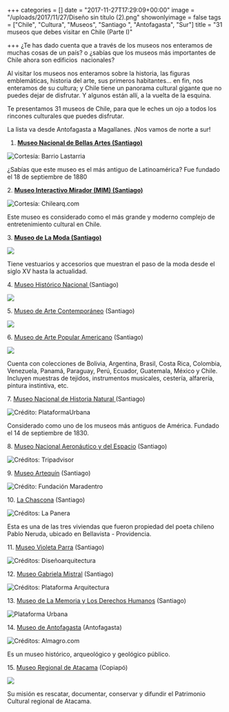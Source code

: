 +++
categories = []
date = "2017-11-27T17:29:09+00:00"
image = "/uploads/2017/11/27/Diseño sin título (2).png"
showonlyimage = false
tags = ["Chile", "Cultura", "Museos", "Santiago ", "Antofagasta", "Sur"]
title = "31 museos que debes visitar en Chile (Parte I)"

+++
¿Te has dado cuenta que a través de los museos nos enteramos de muchas cosas de un país? o ¿sabías que los museos más importantes de Chile ahora son edificios  nacionales?

Al visitar los museos nos enteramos sobre la historia, las figuras emblemáticas, historia del arte, sus primeros habitantes... en fin, nos enteramos de su cultura; y Chile tiene un panorama cultural gigante que no puedes dejar de disfrutar. Y algunos están allí, a la vuelta de la esquina.

Te presentamos 31 museos de Chile, para que le eches un ojo a todos los rincones culturales que puedes disfrutar.

La lista va desde Antofagasta a Magallanes. ¡Nos vamos de norte a sur!

1. [**Museo Nacional de Bellas Artes (Santiago)**](https://www.google.cl/url?sa=t&rct=j&q=&esrc=s&source=web&cd=8&cad=rja&uact=8&ved=0ahUKEwig78jEzd_XAhVHIpAKHQ1kATQQFgg6MAc&url=https%3A%2F%2Fes.wikipedia.org%2Fwiki%2FMuseo_Nacional_de_Bellas_Artes_(Chile)&usg=AOvVaw0xjDZWtPH6kjS14nivZVHk)

![](/uploads/2017/11/27/museo_nacional_bellas_artes_mnba_barrio_lastarria_foto_1.jpg "Cortesía: Barrio Lastarria")

¿Sabías que este museo es el más antiguo de Latinoamérica? Fue fundado el 18 de septiembre de 1880

2\. [**Museo Interactivo Mirador (MIM) (Santiago)**](https://es.wikipedia.org/wiki/Museo_Interactivo_Mirador)

![Cortesía: Chilearq.com](/uploads/2017/11/27/2007-12-01624_144.jpg "Cortesía: Chilearq.com")

Este museo es considerado como el más grande y moderno complejo de entretenimiento cultural en Chile.

3\. [**Museo de La Moda (Santiago)**](https://es.wikipedia.org/wiki/Museo_de_la_Moda_(Santiago_de_Chile))

![](/uploads/2017/11/27/museo-de-la-moda-2.jpg)

Tiene vestuarios y accesorios que muestran el paso de la moda desde el siglo XV hasta la actualidad.

4\. [Museo Histórico Nacional ](https://es.wikipedia.org/wiki/Museo_Hist%C3%B3rico_Nacional_(Chile))(Santiago)

![](/uploads/2017/11/27/articles-10970_imagen_02.jpg)

5\. [Museo de Arte Contemporáneo](https://es.wikipedia.org/wiki/Museo_de_Arte_Contempor%C3%A1neo_de_Santiago) (Santiago)

![](/uploads/2017/11/27/mac_museo_arte_contemporaneo_barrio_lastarria_foto_1.jpg)

6\. [Museo de Arte Popular Americano](https://es.wikipedia.org/wiki/Museo_de_Arte_Popular_Americano) (Santiago)

![](/uploads/2017/11/27/15.jpg)

Cuenta con colecciones de Bolivia, Argentina, Brasil, Costa Rica, Colombia, Venezuela, Panamá, Paraguay, Perú, Ecuador, Guatemala, México y Chile. Incluyen muestras de tejidos, instrumentos musicales, cestería, alfarería, pintura instintiva, etc.

7\. [Museo Nacional de Historia Natural ](https://es.wikipedia.org/wiki/Museo_Nacional_de_Historia_Natural_de_Chile)(Santiago)

![Crédito: PlataformaUrbana](/uploads/2017/11/27/1305218096_copia_de_museonac2-528x310.jpg)

Considerado como uno de los museos más antiguos de América. Fundado el 14 de septiembre de 1830.

8\. [Museo Nacional Aeronáutico y del Espacio](https://www.google.cl/url?sa=t&rct=j&q=&esrc=s&source=web&cd=8&cad=rja&uact=8&ved=0ahUKEwjEhbDrzt_XAhWDFZAKHd3WD4IQFgg5MAc&url=https%3A%2F%2Fes.wikipedia.org%2Fwiki%2FMuseo_Nacional_Aeron%25C3%25A1utico_y_del_Espacio&usg=AOvVaw0ZoE2mZVX7XN39TdiK5Esy) (Santiago)

![](/uploads/2017/11/27/museo-nacional-aeronautico.jpg "Créditos: Tripadvisor")

9\. [Museo Artequín](https://es.wikipedia.org/wiki/Museo_Artequin) (Santiago)

![](/uploads/2017/11/27/pabellon-paris-min.jpg "Crédito: Fundación Maradentro")

10\. [La Chascona](https://es.wikipedia.org/wiki/La_Chascona) (Santiago)

![](/uploads/2017/11/27/76NerudaLaChascona.jpg "Créditos: La Panera")

Esta es una de las tres viviendas que fueron propiedad del poeta chileno Pablo Neruda, ubicado en Bellavista - Providencia.

11\. [Museo Violeta Parra](https://es.wikipedia.org/wiki/Museo_Violeta_Parra) (Santiago)

![](/uploads/2017/11/27/disenoarquitectura.cl-Museo-Violeta-Parra-Undurraga-Deves-foto03.jpg "Créditos: Diseñoarquitectura")

12\. [Museo Gabriela Mistral](https://es.wikipedia.org/wiki/Museo_Gabriela_Mistral) (Santiago)

![](/uploads/2017/11/27/1200px-Centro_cultural_Gabriela_Mistral_23_4.JPG "Créditos: Plataforma Arquitectura")

13\. [Museo de La Memoria y Los Derechos Humanos](https://es.wikipedia.org/wiki/Museo_de_la_Memoria_y_los_Derechos_Humanos) (Santiago)

![](/uploads/2017/11/27/museo-de-la-memoria-y-los-derechos-humanos-foto-por-nico-saieh-2.jpg "Plataforma Urbana")

14\. [Museo de Antofagasta](https://es.wikipedia.org/wiki/Museo_de_Antofagasta) (Antofagasta)

![](/uploads/2017/11/27/museo-antofagasta-01-530x340.jpg "Créditos: Almagro.com")

Es un museo histórico, arqueológico y geológico público.

15\. [Museo Regional de Atacama](https://es.wikipedia.org/wiki/Museo_Regional_de_Atacama) (Copiapó)

![](/uploads/2017/11/27/Museo_Regional_de_Atacama.jpg)

Su misión es rescatar, documentar, conservar y difundir el Patrimonio Cultural regional de Atacama.